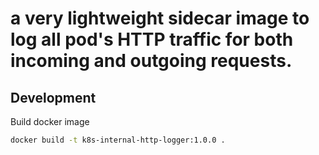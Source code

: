 # a very lightweight sidecar image to log all pod's HTTP traffic for both incoming and outgoing requests.

## Development

Build docker image

```bash
docker build -t k8s-internal-http-logger:1.0.0 .
```
